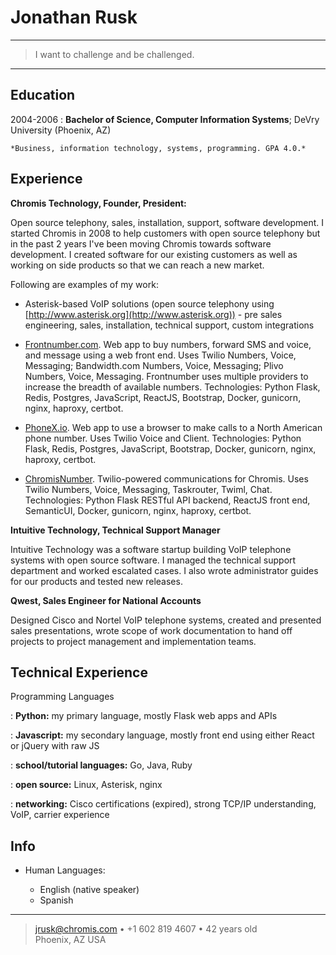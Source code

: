 Jonathan Rusk
=============

----

>  I want to challenge and be challenged.

----

Education
---------

2004-2006
:   **Bachelor of Science, Computer Information Systems**; DeVry University (Phoenix, AZ)

    *Business, information technology, systems, programming. GPA 4.0.*

Experience
----------

**Chromis Technology, Founder, President:**



Open source telephony, sales, installation, support, software development. I started Chromis in 2008 to help customers with open source telephony but in the past 2 years I've been moving Chromis towards software development. I created software for our existing customers as well as working on side products so that we can reach a new market.

Following are examples of my work:

* Asterisk-based VoIP solutions (open source telephony using [http://www.asterisk.org](http://www.asterisk.org)) - pre sales engineering, sales, installation, technical support, custom integrations

* [Frontnumber.com](https://www.frontnumber.com). Web app to buy numbers, forward SMS and voice, and message using a web front end. Uses Twilio Numbers, Voice, Messaging; Bandwidth.com Numbers, Voice, Messaging; Plivo Numbers, Voice, Messaging. Frontnumber uses multiple providers to increase the breadth of available numbers. Technologies: Python Flask, Redis, Postgres, JavaScript, ReactJS, Bootstrap, Docker, gunicorn, nginx, haproxy, certbot.

* [PhoneX.io](https://www.phonex.io). Web app to use a browser to make calls to a North American phone number. Uses Twilio Voice and Client. Technologies: Python Flask, Redis, Postgres, JavaScript, Bootstrap, Docker, gunicorn, nginx, haproxy, certbot.

* [ChromisNumber](https://www.chromisvoip.com). Twilio-powered communications for Chromis. Uses Twilio Numbers, Voice, Messaging, Taskrouter, Twiml, Chat. Technologies: Python Flask RESTful API backend, ReactJS front end, SemanticUI, Docker, gunicorn, nginx, haproxy, certbot.

**Intuitive Technology, Technical Support Manager**

Intuitive Technology was a software startup building VoIP telephone systems with open source software. I managed the technical support department and worked escalated cases. I also wrote administrator guides for our products and tested new releases.

**Qwest, Sales Engineer for National Accounts**

Designed Cisco and Nortel VoIP telephone systems, created and presented sales presentations, wrote scope of work documentation to hand off projects to project management and implementation teams.


Technical Experience
--------------------

Programming Languages

:   **Python:** my primary language, mostly Flask web apps and APIs

:   **Javascript:** my secondary language, mostly front end using either React or jQuery with raw JS

:   **school/tutorial languages:** Go, Java, Ruby

:   **open source:** Linux, Asterisk, nginx

:   **networking:** Cisco certifications (expired), strong TCP/IP understanding, VoIP, carrier experience

[ref]: https://github.com/jrusk

Info
----

* Human Languages:

     * English (native speaker)
     * Spanish

----

> <jrusk@chromis.com> • +1 602 819 4607 • 42 years old\
> Phoenix, AZ USA
